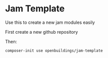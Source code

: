 Jam Template
=============

Use this to create a new jam modules easily

First create a new github repository

Then:

	composer-init use openbuildings/jam-template

